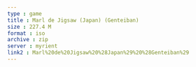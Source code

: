```yaml
---
type : game
title : Marl de Jigsaw (Japan) (Genteiban)
size : 227.4 M
format : iso
archive : zip
server : myrient
link2 : Marl%20de%20Jigsaw%20%28Japan%29%20%28Genteiban%29
---
```

